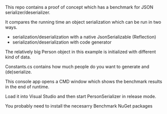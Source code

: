 This repo contains a proof of concept which has a benchmark for JSON serializer/deserializer.

It compares the running time an object serialization which can be run in two ways.

- serialization/deserialization with a native JsonSerializable (Reflection)
- serialization/deserialization with code generator

The relatively big Person object in this example is initialized with different kind of data.

Constants.cs contains how much people do you want to generate and (de)serialize.

This console app opens a CMD window which shows the benchmark results in the end of runtime.

Load it into Visual Studio and then start PersonSerializer in release mode.

You probably need to install the necesarry Benchmark NuGet packages
